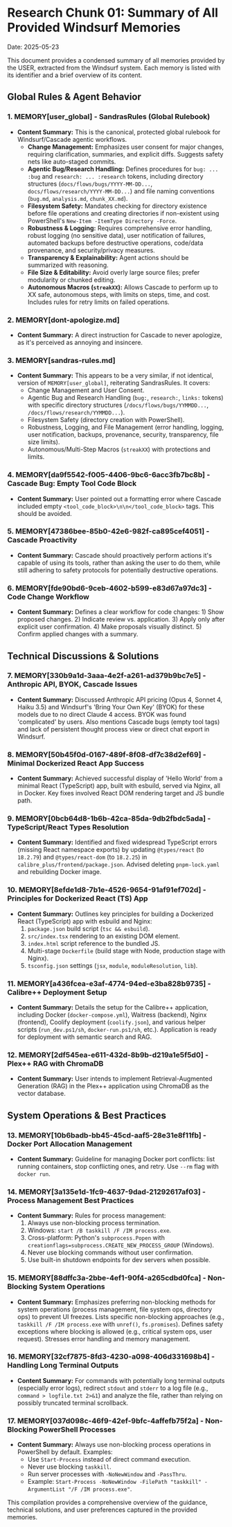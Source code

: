 # Research Chunk 01: Summary of All Provided Windsurf Memories

Date: 2025-05-23

This document provides a condensed summary of all memories provided by the USER, extracted from the Windsurf system. Each memory is listed with its identifier and a brief overview of its content.

## Global Rules & Agent Behavior

### 1. MEMORY[user_global] - SandrasRules (Global Rulebook)
*   **Content Summary:** This is the canonical, protected global rulebook for Windsurf/Cascade agentic workflows.
    *   **Change Management:** Emphasizes user consent for major changes, requiring clarification, summaries, and explicit diffs. Suggests safety nets like auto-staged commits.
    *   **Agentic Bug/Research Handling:** Defines procedures for `bug: ... :bug` and `research: ... :research` tokens, including directory structures (`docs/flows/bugs/YYYY-MM-DD...`, `docs/flows/research/YYYY-MM-DD...`) and file naming conventions (`bug.md`, `analysis.md`, `chunk_XX.md`).
    *   **Filesystem Safety:** Mandates checking for directory existence before file operations and creating directories if non-existent using PowerShell's `New-Item -ItemType Directory -Force`.
    *   **Robustness & Logging:** Requires comprehensive error handling, robust logging (no sensitive data), user notification of failures, automated backups before destructive operations, code/data provenance, and security/privacy measures.
    *   **Transparency & Explainability:** Agent actions should be summarized with reasoning.
    *   **File Size & Editability:** Avoid overly large source files; prefer modularity or chunked editing.
    *   **Autonomous Macros (`streakXX`):** Allows Cascade to perform up to XX safe, autonomous steps, with limits on steps, time, and cost. Includes rules for retry limits on failed operations.

### 2. MEMORY[dont-apologize.md]
*   **Content Summary:** A direct instruction for Cascade to never apologize, as it's perceived as annoying and insincere.

### 3. MEMORY[sandras-rules.md]
*   **Content Summary:** This appears to be a very similar, if not identical, version of `MEMORY[user_global]`, reiterating SandrasRules. It covers:
    *   Change Management and User Consent.
    *   Agentic Bug and Research Handling (`bug:`, `research:`, `links:` tokens) with specific directory structures (`/docs/flows/bugs/YYMMDD...`, `/docs/flows/research/YYMMDD...`).
    *   Filesystem Safety (directory creation with PowerShell).
    *   Robustness, Logging, and File Management (error handling, logging, user notification, backups, provenance, security, transparency, file size limits).
    *   Autonomous/Multi-Step Macros (`streakXX`) with protections and limits.

### 4. MEMORY[da9f5542-f005-4406-9bc6-6acc3fb7bc8b] - Cascade Bug: Empty Tool Code Block
*   **Content Summary:** User pointed out a formatting error where Cascade included empty `<tool_code_block>\n\n</tool_code_block>` tags. This should be avoided.

### 5. MEMORY[47386bee-85b0-42e6-982f-ca895cef4051] - Cascade Proactivity
*   **Content Summary:** Cascade should proactively perform actions it's capable of using its tools, rather than asking the user to do them, while still adhering to safety protocols for potentially destructive operations.

### 6. MEMORY[fde90bd6-9ceb-4602-b599-e83d67a97dc3] - Code Change Workflow
*   **Content Summary:** Defines a clear workflow for code changes: 1) Show proposed changes. 2) Indicate review vs. application. 3) Apply only after explicit user confirmation. 4) Make proposals visually distinct. 5) Confirm applied changes with a summary.

## Technical Discussions & Solutions

### 7. MEMORY[330b9a1d-3aaa-4e2f-a261-ad379b9bc7e5] - Anthropic API, BYOK, Cascade Issues
*   **Content Summary:** Discussed Anthropic API pricing (Opus 4, Sonnet 4, Haiku 3.5) and Windsurf's 'Bring Your Own Key' (BYOK) for these models due to no direct Claude 4 access. BYOK was found 'complicated' by users. Also mentions Cascade bugs (empty tool tags) and lack of persistent thought process view or direct chat export in Windsurf.

### 8. MEMORY[50b45f0d-0167-489f-8f08-df7c38d2ef69] - Minimal Dockerized React App Success
*   **Content Summary:** Achieved successful display of 'Hello World' from a minimal React (TypeScript) app, built with esbuild, served via Nginx, all in Docker. Key fixes involved React DOM rendering target and JS bundle path.

### 9. MEMORY[0bcb64d8-1b6b-42ca-85da-9db2fbdc5ada] - TypeScript/React Types Resolution
*   **Content Summary:** Identified and fixed widespread TypeScript errors (missing React namespace exports) by updating `@types/react` (to `18.2.79`) and `@types/react-dom` (to `18.2.25`) in `calibre_plus/frontend/package.json`. Advised deleting `pnpm-lock.yaml` and rebuilding Docker image.

### 10. MEMORY[8efde1d8-7b1e-4526-9654-91af91ef702d] - Principles for Dockerized React (TS) App
*   **Content Summary:** Outlines key principles for building a Dockerized React (TypeScript) app with esbuild and Nginx:
    1.  `package.json` build script (`tsc && esbuild`).
    2.  `src/index.tsx` rendering to an existing DOM element.
    3.  `index.html` script reference to the bundled JS.
    4.  Multi-stage `Dockerfile` (build stage with Node, production stage with Nginx).
    5.  `tsconfig.json` settings (`jsx`, `module`, `moduleResolution`, `lib`).

### 11. MEMORY[a436fcea-e3af-4774-94ed-e3ba828b9735] - Calibre++ Deployment Setup
*   **Content Summary:** Details the setup for the Calibre++ application, including Docker (`docker-compose.yml`), Waitress (backend), Nginx (frontend), Coolify deployment (`coolify.json`), and various helper scripts (`run_dev.ps1/sh`, `docker-run.ps1/sh`, etc.). Application is ready for deployment with semantic search and RAG.

### 12. MEMORY[2df545ea-e611-432d-8b9b-d219a1e5f5d0] - Plex++ RAG with ChromaDB
*   **Content Summary:** User intends to implement Retrieval-Augmented Generation (RAG) in the Plex++ application using ChromaDB as the vector database.

## System Operations & Best Practices

### 13. MEMORY[10b6badb-bb45-45cd-aaf5-28e31e8f11fb] - Docker Port Allocation Management
*   **Content Summary:** Guideline for managing Docker port conflicts: list running containers, stop conflicting ones, and retry. Use `--rm` flag with `docker run`.

### 14. MEMORY[3a135e1d-1fc9-4637-9dad-21292617af03] - Process Management Best Practices
*   **Content Summary:** Rules for process management:
    1.  Always use non-blocking process termination.
    2.  Windows: `start /B taskkill /F /IM process.exe`.
    3.  Cross-platform: Python's `subprocess.Popen` with `creationflags=subprocess.CREATE_NEW_PROCESS_GROUP` (Windows).
    4.  Never use blocking commands without user confirmation.
    5.  Use built-in shutdown endpoints for dev servers when possible.

### 15. MEMORY[88dffc3a-2bbe-4ef1-90f4-a265cdbd0fca] - Non-Blocking System Operations
*   **Content Summary:** Emphasizes preferring non-blocking methods for system operations (process management, file system ops, directory ops) to prevent UI freezes. Lists specific non-blocking approaches (e.g., `taskkill /F /IM process.exe` with `unref()`, `fs.promises`). Defines safety exceptions where blocking is allowed (e.g., critical system ops, user request). Stresses error handling and memory management.

### 16. MEMORY[32cf7875-8fd3-4230-a098-406d331698b4] - Handling Long Terminal Outputs
*   **Content Summary:** For commands with potentially long terminal outputs (especially error logs), redirect `stdout` and `stderr` to a log file (e.g., `command > logfile.txt 2>&1`) and analyze the file, rather than relying on possibly truncated terminal scrollback.

### 17. MEMORY[037d098c-46f9-42ef-9bfc-4affefb75f2a] - Non-Blocking PowerShell Processes
*   **Content Summary:** Always use non-blocking process operations in PowerShell by default. Examples:
    *   Use `Start-Process` instead of direct command execution.
    *   Never use blocking `taskkill`.
    *   Run server processes with `-NoNewWindow` and `-PassThru`.
    *   Example: `Start-Process -NoNewWindow -FilePath "taskkill" -ArgumentList "/F /IM process.exe"`.

This compilation provides a comprehensive overview of the guidance, technical solutions, and user preferences captured in the provided memories.
